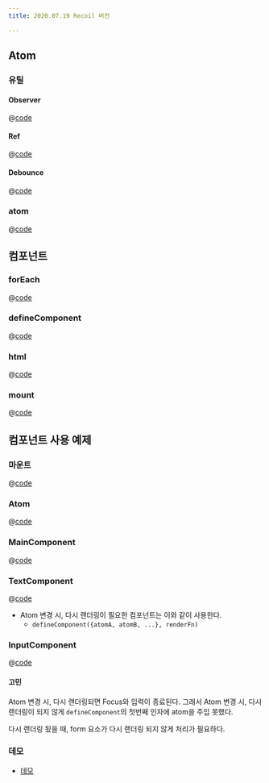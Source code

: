 ```yaml
---
title: 2020.07.19 Recoil 버전

---
```


## Atom
### 유틸
#### Observer
@[code](@/docs/fe-dev/pet-project/component/recoil-feature/core/utils/observer.js)

#### Ref
@[code](@/docs/fe-dev/pet-project/component/recoil-feature/core/utils/ref.js)

#### Debounce
@[code](@/docs/fe-dev/pet-project/component/recoil-feature/core/utils/debounce.js)

### atom
@[code](@/docs/fe-dev/pet-project/component/recoil-feature/core/atom.js)

## 컴포넌트
### forEach
@[code](@/docs/fe-dev/pet-project/component/recoil-feature/core/utils/forEach.js)

### defineComponent
@[code](@/docs/fe-dev/pet-project/component/recoil-feature/core/defineComponent.js)

### html
@[code](@/docs/fe-dev/pet-project/component/recoil-feature/core/html.js)

### mount
@[code](@/docs/fe-dev/pet-project/component/recoil-feature/core/mount.js)

## 컴포넌트 사용 예제
### 마운트
@[code](@/docs/fe-dev/pet-project/component/recoil-feature/example/advanced.js)

### Atom
@[code](@/docs/fe-dev/pet-project/component/recoil-feature/example/advanced/inputAtom.js)

### MainComponent
@[code](@/docs/fe-dev/pet-project/component/recoil-feature/example/advanced/MainComponent.js)

### TextComponent
@[code](@/docs/fe-dev/pet-project/component/recoil-feature/example/advanced/TextComponent.js)

- Atom 변경 시, 다시 랜더링이 필요한 컴포넌트는 이와 같이 사용한다.
  - `defineComponent({atomA, atomB, ...}, renderFn)`

### InputComponent
@[code](@/docs/fe-dev/pet-project/component/recoil-feature/example/advanced/InputComponent.js)

#### 고민
Atom 변경 시, 다시 랜더링되면 Focus와 입력이 종료된다.
그래서 Atom 변경 시, 다시 랜더링이 되지 않게 `defineComponent`의 첫번째 인자에 atom을 주입 못했다.

다시 랜더링 됬을 때, form 요소가 다시 랜더링 되지 않게 처리가 필요하다.

### 데모
- [데모](https://the-next-web-research-lab.github.io/fe-dev/pet-project/component/recoil-feature/example/advanced.html)
